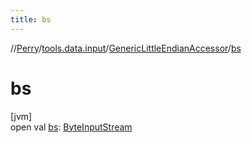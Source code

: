 ```yaml
---
title: bs
---
```

//[Perry](../../../index.html)/[tools.data.input](../index.html)/[GenericLittleEndianAccessor](index.html)/[bs](bs.html)



# bs



[jvm]\
open val [bs](bs.html): [ByteInputStream](../-byte-input-stream/index.html)




